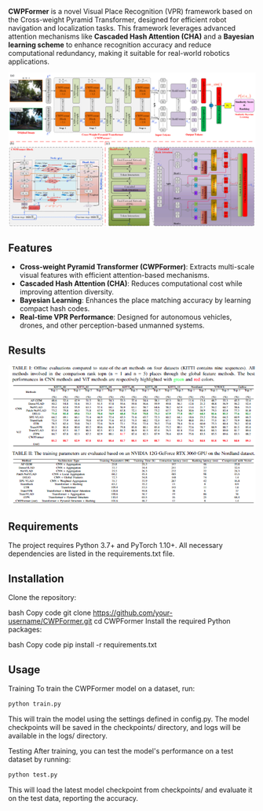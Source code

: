 **CWPFormer** is a novel Visual Place Recognition (VPR) framework based on the Cross-weight Pyramid Transformer, designed for efficient robot navigation and localization tasks. This framework leverages advanced attention mechanisms like **Cascaded Hash Attention (CHA)** and a **Bayesian learning scheme** to enhance recognition accuracy and reduce computational redundancy, making it suitable for real-world robotics applications.

![alt text](figure2-1.png)

## Features

- **Cross-weight Pyramid Transformer (CWPFormer)**: Extracts multi-scale visual features with efficient attention-based mechanisms.
- **Cascaded Hash Attention (CHA)**: Reduces computational cost while improving attention diversity.
- **Bayesian Learning**: Enhances the place matching accuracy by learning compact hash codes.
- **Real-time VPR Performance**: Designed for autonomous vehicles, drones, and other perception-based unmanned systems.

## Results

![alt text](image.png)

## Requirements
The project requires Python 3.7+ and PyTorch 1.10+. All necessary dependencies are listed in the requirements.txt file.

## Installation
Clone the repository:

bash
Copy code
git clone https://github.com/your-username/CWPFormer.git
cd CWPFormer
Install the required Python packages:

bash
Copy code
pip install -r requirements.txt

## Usage

Training
To train the CWPFormer model on a dataset, run:

```bash
python train.py
```
This will train the model using the settings defined in config.py. The model checkpoints will be saved in the checkpoints/ directory, and logs will be available in the logs/ directory.

Testing
After training, you can test the model's performance on a test dataset by running:

```bash
python test.py
```
This will load the latest model checkpoint from checkpoints/ and evaluate it on the test data, reporting the accuracy.
